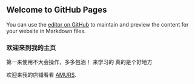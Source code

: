 ## Welcome to GitHub Pages

You can use the [editor on GitHub](https://github.com/Lieber2021/lieber2021.github.io/edit/main/README.md) to maintain and preview the content for your website in Markdown files.

### 欢迎来到我的主页

第一来使用不大会操作，多多包涵！
来学习的
真的是个好地方



欢迎来我的店铺看看 [AMURS](https://amurs.tmall.com/).


